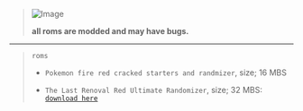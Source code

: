 > ![Image](https://static1.textcraft.net/data1/2/c/2c9607939381f2920f286d55dcef908e94cd094ada39a3ee5e6b4b0d3255bfef95601890afd80709da39a3ee5e6b4b0d3255bfef95601890afd80709b478aacf871f2f8479c9206f733f842e.png)
> 
> **all roms are modded and may have bugs.**

---

> `roms`
>
> - `Pokemon fire red cracked starters and randmizer`, size; 16 MBS
>
> - `The Last Renoval Red Ultimate Randomizer`, size; 32 MBS: [`download here`](https://cdn.discordapp.com/attachments/1220131168515788861/1220824240052506715/The_Last_Renoval_Red_Ultimate_Random.gba?ex=6610582c&is=65fde32c&hm=f65ecf294febc56ca0149d2d5d86aa4f903eed360767c79b64ae3a50c6b303fd&)
